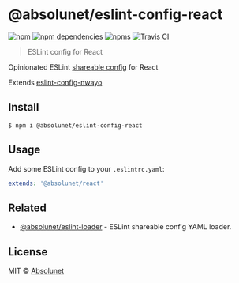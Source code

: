 # @absolunet/eslint-config-react

[![npm](https://img.shields.io/npm/v/@absolunet/eslint-config-react.svg)](https://www.npmjs.com/package/@absolunet/eslint-config-react)
[![npm dependencies](https://david-dm.org/absolunet/eslint-config-react/status.svg)](https://david-dm.org/absolunet/eslint-config-react)
[![npms](https://badges.npms.io/%40absolunet%2Feslint-config-react.svg)](https://npms.io/search?q=%40absolunet%2Feslint-config-react)
[![Travis CI](https://api.travis-ci.org/absolunet/eslint-config-react.svg?branch=master)](https://travis-ci.org/absolunet/eslint-config-react/builds)

> ESLint config for React

Opinionated ESLint [shareable config](https://eslint.org/docs/developer-guide/shareable-configs.html) for React

Extends [eslint-config-nwayo](https://github.com/absolunet/eslint-config-nwayo)


## Install

```
$ npm i @absolunet/eslint-config-react
```


## Usage

Add some ESLint config to your `.eslintrc.yaml`:

```yaml
extends: '@absolunet/react'
```


## Related

- [@absolunet/eslint-loader](https://github.com/absolunet/node-eslint-loader) - ESLint shareable config YAML loader.


## License
MIT © [Absolunet](https://absolunet.com)
